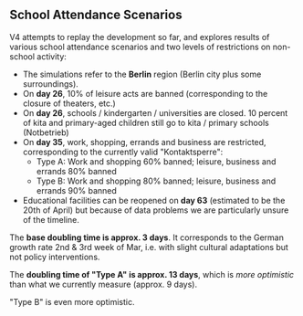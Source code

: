 ## School Attendance Scenarios

V4 attempts to replay the development so far, and explores results of various school attendance scenarios and two levels of restrictions on non-school activity:

- The simulations refer to the **Berlin** region (Berlin city plus some surroundings).
- On **day 26**, 10% of leisure acts are banned (corresponding to the closure of theaters, etc.)
- On **day 26**, schools / kindergarten / universities are closed. 10 percent of kita and primary-aged children still go to kita / primary schools (Notbetrieb)
- On **day 35**, work, shopping, errands and business are restricted, corresponding to the currently valid "Kontaktsperre":
  - Type A: Work and shopping 60% banned; leisure, business and errands 80% banned
  - Type B: Work and shopping 80% banned; leisure, business and errands 90% banned
- Educational facilities can be reopened on **day 63** (estimated to be the 20th of April) but because of data problems we are particularly unsure of the timeline.

The **base doubling time is approx. 3 days**. It corresponds to the German growth rate 2nd & 3rd week of Mar, i.e. with slight cultural adaptations but not policy interventions.

The **doubling time of "Type A" is approx. 13 days**, which is _more optimistic_ than what we currently measure (approx. 9 days).

"Type B" is even more optimistic.
